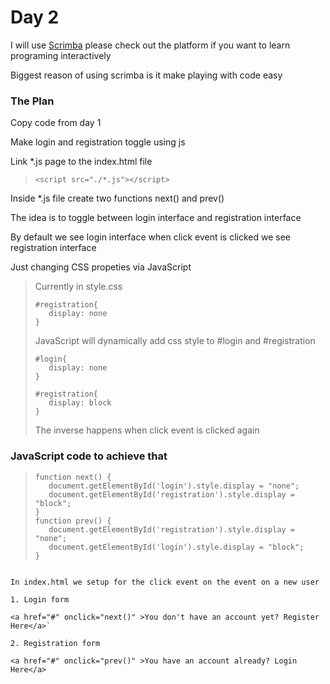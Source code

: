 # Day 2

I will use [Scrimba](https://scrimba.com/) please check out the platform if you want to learn programing interactively

Biggest reason  of using scrimba is it make playing with code easy

### The Plan

Copy code from day 1

Make login and registration toggle using js 

Link *.js page to the index.html file

> `<script src="./*.js"></script>`

Inside *.js file create two functions next() and prev()

The idea is to toggle between login interface and registration interface

By default we see login interface when click event is clicked we see registration interface

Just changing CSS propeties via JavaScript
>Currently in style.css
>```
>#registration{
>    display: none
>}
>```
>
>JavaScript will dynamically add css style to #login and #registration
>
>```
>#login{
>    display: none
>}
>
>#registration{
>    display: block
>}
>```
>
>The inverse happens when click event is clicked again

### JavaScript code to achieve that

>```
>function next() {
>    document.getElementById('login').style.display = "none";
>    document.getElementById('registration').style.display = "block";
>}
>function prev() {
>    document.getElementById('registration').style.display = "none";
>    document.getElementById('login').style.display = "block";
>}
```

In index.html we setup for the click event on the event on a new user

1. Login form

<a href="#" onclick="next()" >You don't have an account yet? Register Here</a>`

2. Registration form

<a href="#" onclick="prev()" >You have an account already? Login Here</a>
